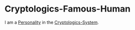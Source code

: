 # Cryptologics-Famous-Human

I am a [Personality](70000000.md) in the [Cryptologics-System](13300001.md).
